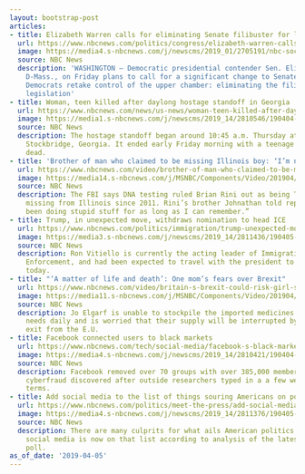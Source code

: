 ```yaml
---
layout: bootstrap-post
articles:
- title: Elizabeth Warren calls for eliminating Senate filibuster for legislation
  url: https://www.nbcnews.com/politics/congress/elizabeth-warren-calls-eliminating-senate-filibuster-legislation-n991301
  image: https://media4.s-nbcnews.com/j/newscms/2019_01/2705191/nbc-social-default_b6fa4fef0d31ca7e8bc7ff6d117ca9f4.nbcnews-fp-1200-630.png
  source: NBC News
  description: 'WASHINGTON — Democratic presidential contender Sen. Elizabeth Warren,
    D-Mass., on Friday plans to call for a significant change to Senate rules once
    Democrats retake control of the upper chamber: eliminating the filibuster for
    legislation'
- title: Woman, teen killed after daylong hostage standoff in Georgia
  url: https://www.nbcnews.com/news/us-news/woman-teen-killed-after-daylong-hostage-standoff-georgia-n991296
  image: https://media1.s-nbcnews.com/j/newscms/2019_14/2810546/190404-atlanta-shooting-se-311p_98a73f5fe7d2cd62ba75cc364594a5f6.nbcnews-fp-1200-630.jpg
  source: NBC News
  description: The hostage standoff began around 10:45 a.m. Thursday at a home in
    Stockbridge, Georgia. It ended early Friday morning with a teenage boy and a woman
    dead.
- title: 'Brother of man who claimed to be missing Illinois boy: ‘I’m not surprised’'
  url: https://www.nbcnews.com/video/brother-of-man-who-claimed-to-be-missing-boy-timmothy-pitzen-speaks-out-1473208387946
  image: https://media14.s-nbcnews.com/j/MSNBC/Components/Video/201904/brotherthumb.nbcnews-fp-1200-630.jpg
  source: NBC News
  description: The FBI says DNA testing ruled Brian Rini out as being Timmothy Pitzen,
    missing from Illinois since 2011. Rini’s brother Johnathan told reporters, “He’s
    been doing stupid stuff for as long as I can remember.”
- title: Trump, in unexpected move, withdraws nomination to head ICE
  url: https://www.nbcnews.com/politics/immigration/trump-unexpected-move-withdraws-nomination-head-ice-n991286
  image: https://media3.s-nbcnews.com/j/newscms/2019_14/2811436/190405-ron-vitiello-al-0829_7ff2456a89d9cb7bf9398b9ff193135c.nbcnews-fp-1200-630.jpg
  source: NBC News
  description: Ron Vitiello is currently the acting leader of Immigration and Customs
    Enforcement, and had been expected to travel with the president to the border
    today.
- title: "‘A matter of life and death’: One mom’s fears over Brexit"
  url: https://www.nbcnews.com/video/britain-s-brexit-could-risk-girl-s-vital-medicine-supply-1473204803775
  image: https://media11.s-nbcnews.com/j/MSNBC/Components/Video/201904/lon_stock_190404.nbcnews-fp-1200-630.jpg
  source: NBC News
  description: Jo Elgarf is unable to stockpile the imported medicines that her daughter
    needs daily and is worried that their supply will be interrupted by Britain’s
    exit from the E.U.
- title: Facebook connected users to black markets
  url: https://www.nbcnews.com/tech/social-media/facebook-s-black-markets-just-keystrokes-away-researchers-say-n991121
  image: https://media4.s-nbcnews.com/j/newscms/2019_14/2810421/190404-facebook-cyberfraud-main-kh_38ed71259a669a8c61af8beaae603b06.nbcnews-fp-1200-630.jpg
  source: NBC News
  description: Facebook removed over 70 groups with over 385,000 members linked to
    cyberfraud discovered after outside researchers typed in a a few well-known fraud
    terms.
- title: Add social media to the list of things souring Americans on politics
  url: https://www.nbcnews.com/politics/meet-the-press/add-social-media-list-things-souring-americans-politics-n991276
  image: https://media4.s-nbcnews.com/j/newscms/2019_14/2811376/190405-facebook-twitter-logo-al-0751_70ae639d5f58a51ea5003c4e44176026.nbcnews-fp-1200-630.jpg
  source: NBC News
  description: There are many culprits for what ails American politics right now and
    social media is now on that list according to analysis of the latest NBC News/WSJ
    poll.
as_of_date: '2019-04-05'
---
```


